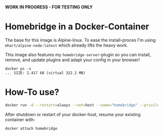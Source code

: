 **WORK IN PROGRESS - FOR TESTING ONLY**

# Homebridge in a Docker-Container

The base for this image is Alpine-linux.
To ease the install-proces I'm using `mhart/alpine-node:latest` which already lifts the heavy work.

This image also features my `homebridge-server`-plugin so you can install, remove, and update plugins and adapt your config in your browser!


```
docker ps -s
... SIZE: 2.417 kB (virtual 322.2 MB)
```

# How-To use?

```Bash
docker run -d --restart=always --net=host --name="homebridge" --privileged gismo141/homebridge
```

After shutdown or restart of your docker-host, resume your existing container with:

```Bash
docker attach homebridge
```
